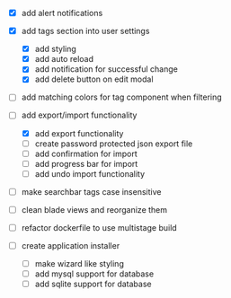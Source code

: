 - [x] add alert notifications

- [x] add tags section into user settings
    - [x] add styling
    - [x] add auto reload
    - [x] add notification for successful change
    - [x] add delete button on edit modal

- [ ] add matching colors for tag component when filtering

- [ ] add export/import functionality
    - [x] add export functionality
    - [ ] create password protected json export file
    - [ ] add confirmation for import
    - [ ] add progress bar for import
    - [ ] add undo import functionality

- [ ] make searchbar tags case insensitive

- [ ] clean blade views and reorganize them

- [ ] refactor dockerfile to use multistage build

- [ ] create application installer
    - [ ] make wizard like styling
    - [ ] add mysql support for database
    - [ ] add sqlite support for database